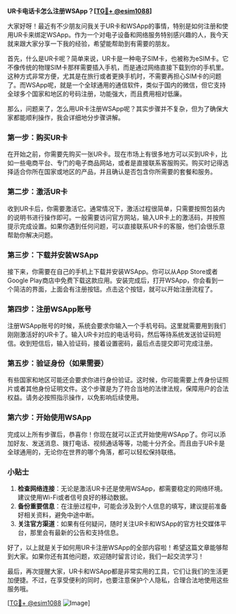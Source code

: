 **UR卡电话卡怎么注册WSApp？[[TG💪+ @esim1088](https://t.me/s/esim1088)]**

大家好呀！最近有不少朋友问我关于UR卡和WSApp的事情，特别是如何注册和使用UR卡来绑定WSApp。作为一个对电子设备和网络服务特别感兴趣的人，我今天就来跟大家分享一下我的经验，希望能帮助到有需要的朋友。

首先，什么是UR卡呢？简单来说，UR卡是一种电子SIM卡，也被称为eSIM卡。它不像传统的物理SIM卡那样需要插入手机，而是通过网络直接下载到你的手机里。这种方式非常方便，尤其是在旅行或者更换手机时，不需要再担心SIM卡的问题了。而WSApp呢，就是一个全球通用的通信软件，类似于国内的微信，但它支持全球多个国家和地区的号码注册，功能强大，而且费用相对低廉。

那么，问题来了，怎么用UR卡注册WSApp呢？其实步骤并不复杂，但为了确保大家都能顺利操作，我会详细地分步骤讲解。

### 第一步：购买UR卡

在开始之前，你需要先购买一张UR卡。现在市场上有很多地方可以买到UR卡，比如一些电商平台、专门的电子商品网站，或者是直接联系客服购买。购买时记得选择适合你所在国家或地区的产品，并且确认是否包含你所需要的套餐和服务。

### 第二步：激活UR卡

收到UR卡后，你需要激活它。通常情况下，激活过程很简单，只需要按照包装内的说明书进行操作即可。一般需要访问官方网站，输入UR卡上的激活码，并按照提示完成设置。如果你遇到任何问题，可以直接联系UR卡的客服，他们会很乐意帮助你解决问题。

### 第三步：下载并安装WSApp

接下来，你需要在自己的手机上下载并安装WSApp。你可以从App Store或者Google Play商店中免费下载这款应用。安装完成后，打开WSApp，你会看到一个简洁的界面，上面会有注册按钮。点击这个按钮，就可以开始注册流程了。

### 第四步：注册WSApp账号

注册WSApp账号的时候，系统会要求你输入一个手机号码。这里就需要用到我们刚刚激活好的UR卡了。输入UR卡对应的电话号码，然后等待系统发送验证码短信。收到短信后，输入验证码，接着设置密码，最后点击提交即可完成注册。

### 第五步：验证身份（如果需要）

有些国家和地区可能还会要求你进行身份验证。这时候，你可能需要上传身份证照片或者其他身份证明文件。这个步骤是为了符合当地的法律法规，保障用户的合法权益。请务必按照指示操作，以免影响后续使用。

### 第六步：开始使用WSApp

完成以上所有步骤后，恭喜你！你现在就可以正式开始使用WSApp了。你可以添加好友、发送消息、拨打电话、视频通话等等，功能十分齐全。而且由于UR卡是全球通用的，无论你在世界的哪个角落，都可以轻松保持联络。

### 小贴士

1. **检查网络连接**：无论是激活UR卡还是使用WSApp，都需要稳定的网络环境。建议使用Wi-Fi或者信号良好的移动数据。
2. **备份重要信息**：在注册过程中，可能会涉及到个人信息的填写，建议提前准备好相关资料，避免中途中断。
3. **关注官方渠道**：如果有任何疑问，随时关注UR卡和WSApp的官方社交媒体平台，那里会有最新的公告和支持信息。

好了，以上就是关于如何用UR卡注册WSApp的全部内容啦！希望这篇文章能够帮到大家。如果你还有其他问题，欢迎随时留言讨论，我们一起交流学习！

最后，再次提醒大家，UR卡和WSApp都是非常实用的工具，它们让我们的生活更加便捷。不过，在享受便利的同时，也要注意保护个人隐私，合理合法地使用这些服务哦。

[[TG💪+ @esim1088](https://t.me/s/esim1088) ![Image](https://i.postimg.cc/4NQfJmqS/Snipaste-2025-05-13-00-14-12.png)]